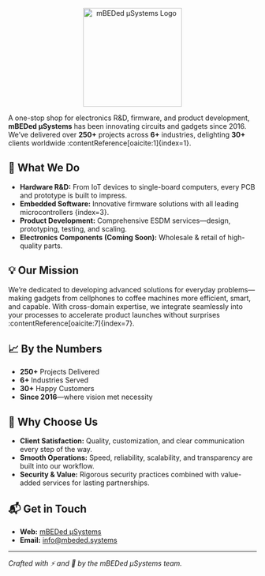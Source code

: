 <p align="center">
  <img src="https://mbeded.systems/assets/logo.png" alt="mBEDed µSystems Logo" width="200">
</p>

A one-stop shop for electronics R&D, firmware, and product development, **mBEDed µSystems** has been innovating circuits and gadgets since 2016. We’ve delivered over **250+** projects across **6+** industries, delighting **30+** clients worldwide :contentReference[oaicite:1]{index=1}.

## 🚀 What We Do
- **Hardware R&D:** From IoT devices to single-board computers, every PCB and prototype is built to impress.  
- **Embedded Software:** Innovative firmware solutions with all leading microcontrollers  {index=3}.  
- **Product Development:** Comprehensive ESDM services—design, prototyping, testing, and scaling.  
- **Electronics Components (Coming Soon):** Wholesale & retail of high-quality parts.

## 💡 Our Mission
We’re dedicated to developing advanced solutions for everyday problems—making gadgets from cellphones to coffee machines more efficient, smart, and capable. With cross-domain expertise, we integrate seamlessly into your processes to accelerate product launches without surprises :contentReference[oaicite:7]{index=7}.

## 📈 By the Numbers
- **250+** Projects Delivered  
- **6+** Industries Served
- **30+** Happy Customers
- **Since 2016**—where vision met necessity

## 🤝 Why Choose Us
- **Client Satisfaction:** Quality, customization, and clear communication every step of the way.  
- **Smooth Operations:** Speed, reliability, scalability, and transparency are built into our workflow.  
- **Security & Value:** Rigorous security practices combined with value-added services for lasting partnerships.

## 📬 Get in Touch
- **Web:** [mBEDed μSystems](https://mbeded.Systems)  
- **Email:** [info@mbeded.systems](mailto:info@mbeded.systems)

---

*Crafted with ⚡️ and 🤖 by the mBEDed µSystems team.*  
